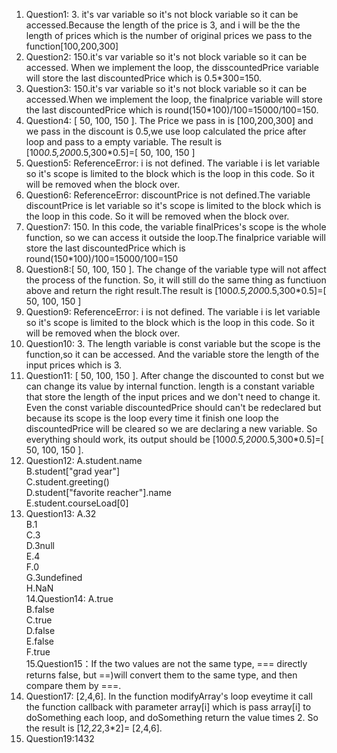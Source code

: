 1. Question1: 3. it's var variable so it's not block variable so it can be accessed.Because the length of the price is 3, and i will be the the length of prices which is the number of original prices we pass to the function[100,200,300]
2. Question2: 150.it's var variable so it's not block variable so it can be accessed. When we implement the loop, the disscountedPrice variable will store the last discountedPrice which is 0.5*300=150.
3. Question3: 150.it's var variable so it's not block variable so it can be accessed.When we implement the loop, the finalprice variable will store the last discountedPrice which is round(150*100)/100=15000/100=150.
4. Question4: [ 50, 100, 150 ]. The Price we pass in is [100,200,300] and we pass in the discount is 0.5,we use loop calculated the price after loop and pass to a empty variable. The result is [100*0.5,200*0.5,300*0.5]=[ 50, 100, 150 ]
5. Question5:  ReferenceError: i is not defined. The variable i is let variable so it's scope is limited to the block which is the loop in this code. So it will be removed when the block over.
6. Question6:  ReferenceError: discountPrice is not defined.The variable discountPrice is let variable so it's scope is limited to the block which is the loop in this code. So it will be removed when the block over.
7. Question7: 150. In this code, the variable finalPrices's scope is the whole function, so we can access it outside the loop.The finalprice variable will store the last discountedPrice which is round(150*100)/100=15000/100=150
8. Question8:[ 50, 100, 150 ]. The change of the variable type will not affect the process of the function. So, it will still do the same thing as functiuon above and return the right result.The result is [100*0.5,200*0.5,300*0.5]=[ 50, 100, 150 ]
9. Question9: ReferenceError: i is not defined. The variable i is let variable so it's scope is limited to the block which is the loop in this code. So it will be removed when the block over.
10. Question10: 3. The length variable is const variable but the scope is the function,so it can be accessed. And the variable store the length of the input prices which is 3.
11. Question11: [ 50, 100, 150 ]. After change the discounted to const but we can change its value by internal function. length is a constant variable that store the length of the input prices and we don't need to change it. Even the const variable discountedPrice should can't be redeclared but because its scope is the loop every time it finish one loop the discountedPrice will be cleared so we are declaring a new variable. So everything should work, its output should be [100*0.5,200*0.5,300*0.5]=[ 50, 100, 150 ].
12. Question12:
    A.student.name <br>
    B.student["grad year"] <br>
    C.student.greeting() <br>
    D.student["favorite reacher"].name <br>
    E.student.courseLoad[0] <br>
13. Question13:
    A.32 <br>
    B.1  <br>
    C.3 <br>
    D.3null <br>
    E.4 <br>
    F.0 <br>
    G.3undefined <br>
    H.NaN <br>
14.Question14:
    A.true <br>
    B.false <br>
    C.true <br>
    D.false <br>
    E.false <br>
    F.true <br>
15.Question15：If the two values are not the same type, === directly returns false, but ==)will convert them to the same type, and then compare them by ===. <br>
17. Question17: [2,4,6]. In the function modifyArray's loop eveytime it call the function callback with parameter array[i] which is pass array[i] to doSomething each loop, and doSomething return the value times 2. So the result is [1*2,2*2,3*2]= [2,4,6].<br>
19. Question19:1432
